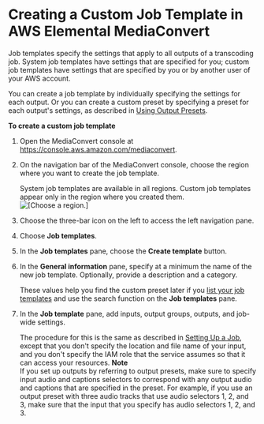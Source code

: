 # Creating a Custom Job Template in AWS Elemental MediaConvert<a name="creating-template-from-scratch"></a>

Job templates specify the settings that apply to all outputs of a transcoding job\. System job templates have settings that are specified for you; custom job templates have settings that are specified by you or by another user of your AWS account\. 

You can create a job template by individually specifying the settings for each output\. Or you can create a custom preset by specifying a preset for each output's settings, as described in [Using Output Presets](using-a-preset-to-specify-a-job-output.md)\.

**To create a custom job template**

1. Open the MediaConvert console at [https://console\.aws\.amazon\.com/mediaconvert](https://console.aws.amazon.com/mediaconvert)\.

1. On the navigation bar of the MediaConvert console, choose the region where you want to create the job template\.

   System job templates are available in all regions\. Custom job templates appear only in the region where you created them\.  
![\[Choose a region.\]](http://docs.aws.amazon.com/mediaconvert/latest/ug/images/regions-list.png)

1. Choose the three\-bar icon on the left to access the left navigation pane\.

1. Choose **Job templates**\.

1. In the **Job templates** pane, choose the **Create template** button\.

1. In the **General information** pane, specify at a minimum the name of the new job template\. Optionally, provide a description and a category\.

   These values help you find the custom preset later if you [list your job templates](listing-job-templates.md) and use the search function on the **Job templates** pane\.

1. In the **Job template** pane, add inputs, output groups, outputs, and job\-wide settings\. 

   The procedure for this is the same as described in [Setting Up a Job](setting-up-a-job.md), except that you don't specify the location and file name of your input, and you don't specify the IAM role that the service assumes so that it can access your resources\.
**Note**  
If you set up outputs by referring to output presets, make sure to specify input audio and captions selectors to correspond with any output audio and captions that are specified in the preset\. For example, if you use an output preset with three audio tracks that use audio selectors 1, 2, and 3, make sure that the input that you specify has audio selectors 1, 2, and 3\.